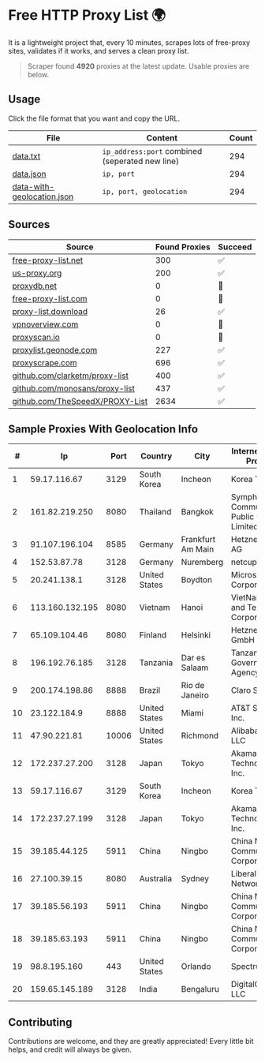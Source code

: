 
# Free HTTP Proxy List 🌍

It is a lightweight project that, every 10 minutes, scrapes lots of free-proxy sites, validates if it works, and serves a clean proxy list.


> Scraper found **4920** proxies at the latest update. Usable proxies are below.

## Usage

Click the file format that you want and copy the URL.


|File|Content|Count|
|----|-------|-----|
|[data.txt](https://raw.githubusercontent.com/themiralay/Proxy-List-World/master/data.txt)|`ip_address:port` combined (seperated new line)|294|
|[data.json](https://raw.githubusercontent.com/themiralay/Proxy-List-World/master/data.json)|`ip, port`|294|
|[data-with-geolocation.json](https://raw.githubusercontent.com/themiralay/Proxy-List-World/master/data-with-geolocation.json)|`ip, port, geolocation`|294|

## Sources

|Source|Found Proxies|Succeed|
|------|-------------|-------|
|[free-proxy-list.net](https://free-proxy-list.net)|300|✅|
|[us-proxy.org](https://www.us-proxy.org)|200|✅|
|[proxydb.net](http://proxydb.net)|0|🚫|
|[free-proxy-list.com](https://free-proxy-list.com/?page=&port=&type%5B%5D=http&type%5B%5D=https&up_time=0&search=Search)|0|🚫|
|[proxy-list.download](https://www.proxy-list.download/HTTP)|26|✅|
|[vpnoverview.com](https://vpnoverview.com/privacy/anonymous-browsing/free-proxy-servers)|0|🚫|
|[proxyscan.io](https://www.proxyscan.io)|0|🚫|
|[proxylist.geonode.com](https://proxylist.geonode.com/api/proxy-list?limit=300&page=1&sort_by=lastChecked&sort_type=desc&protocols=http,https)|227|✅|
|[proxyscrape.com](https://api.proxyscrape.com/v2/?request=displayproxies&protocol=http&timeout=10000&country=all&ssl=all&anonymity=all)|696|✅|
|[github.com/clarketm/proxy-list](https://raw.githubusercontent.com/clarketm/proxy-list/master/proxy-list-raw.txt)|400|✅|
|[github.com/monosans/proxy-list](https://raw.githubusercontent.com/monosans/proxy-list/main/proxies/http.txt)|437|✅|
|[github.com/TheSpeedX/PROXY-List](https://raw.githubusercontent.com/TheSpeedX/PROXY-List/master/http.txt)|2634|✅|


## Sample Proxies With Geolocation Info

|#|Ip|Port|Country|City|Internet Service Provider|
|-|--|----|-------|----|-------------------------|
|1|59.17.116.67|3129|South Korea|Incheon|Korea Telecom|
|2|161.82.219.250|8080|Thailand|Bangkok|Symphony Communication Public Company Limited|
|3|91.107.196.104|8585|Germany|Frankfurt Am Main|Hetzner Online AG|
|4|152.53.87.78|3128|Germany|Nuremberg|netcup GmbH|
|5|20.241.138.1|3128|United States|Boydton|Microsoft Corporation|
|6|113.160.132.195|8080|Vietnam|Hanoi|VietNam Post and Telecom Corporation|
|7|65.109.104.46|8080|Finland|Helsinki|Hetzner Online GmbH|
|8|196.192.76.185|3128|Tanzania|Dar es Salaam|Tanzania e-Government Agency|
|9|200.174.198.86|8888|Brazil|Rio de Janeiro|Claro S.A|
|10|23.122.184.9|8888|United States|Miami|AT&T Services, Inc.|
|11|47.90.221.81|10006|United States|Richmond|Alibaba.com LLC|
|12|172.237.27.200|3128|Japan|Tokyo|Akamai Technologies, Inc.|
|13|59.17.116.67|3129|South Korea|Incheon|Korea Telecom|
|14|172.237.27.199|3128|Japan|Tokyo|Akamai Technologies, Inc.|
|15|39.185.44.125|5911|China|Ningbo|China Mobile Communications Corporation|
|16|27.100.39.15|8080|Australia|Sydney|Liberally Network LLC|
|17|39.185.56.193|5911|China|Ningbo|China Mobile Communications Corporation|
|18|39.185.63.193|5911|China|Ningbo|China Mobile Communications Corporation|
|19|98.8.195.160|443|United States|Orlando|Spectrum|
|20|159.65.145.189|3128|India|Bengaluru|DigitalOcean, LLC|



## Contributing

Contributions are welcome, and they are greatly appreciated! Every
little bit helps, and credit will always be given.

